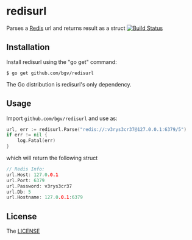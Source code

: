 # redisurl

Parses a [Redis](http://redis.io/) url and returns result as a struct [![Build Status](https://travis-ci.org/bgv/redisurl.svg?branch=master)](https://travis-ci.org/bgv/redisurl)

## Installation

Install redisurl using the "go get" command:

    $ go get github.com/bgv/redisurl

The Go distribution is redisurl's only dependency.

## Usage

Import `github.com/bgv/redisurl` and use as:

```go
url, err := redisurl.Parse("redis://:v3rys3cr37@127.0.0.1:6379/5")
if err != nil {
	log.Fatal(err)
}
```

which will return the following struct
```go
// Redis Info:
url.Host: 127.0.0.1
url.Port: 6379
url.Password: v3rys3cr37
url.Db: 5
url.Hostname: 127.0.0.1:6379
```

## License
The [LICENSE](https://github.com/bgv/redisurl/blob/master/LICENSE.md)
